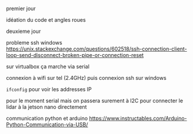 premier jour

idéation du code et angles roues

deuxieme jour

probleme ssh windows
https://unix.stackexchange.com/questions/602518/ssh-connection-client-loop-send-disconnect-broken-pipe-or-connection-reset

sur virtualbox ça marche via serial

connexion à wifi sur tel (2.4GHz)
puis connexion ssh sur windows

`ifconfig` pour voir les addresses IP

pour le moment serial mais on passera surement à I2C pour connecter le lidar à la jetson nano directement

communication python et arduino
https://www.instructables.com/Arduino-Python-Communication-via-USB/
